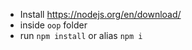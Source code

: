 - Install https://nodejs.org/en/download/
- inside `oop` folder
- run `npm install` or alias `npm i`
